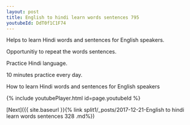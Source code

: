 ```yaml
---
layout: post
title: English to hindi learn words sentences 795 
youtubeId: DdT0f1C1F74
---
```

 
 
Helps to learn Hindi words and sentences for English speakers.

Opportunitiy to repeat the words sentences. 

Practice Hindi language. 
 
10 minutes practice every day. 
 
How to learn Hindi words and sentences for English speakers 
 
{% include youtubePlayer.html id=page.youtubeId %}
 
 
[Next]({{ site.baseurl }}{% link  split1/_posts/2017-12-21-English to hindi learn words sentences 328 .md%})
 
